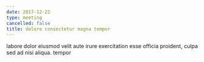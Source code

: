 ```yaml
---
date: 2017-12-22
type: meeting
cancelled: false
title: dolore consectetur magna tempor
---
```

labore dolor eiusmod velit aute irure exercitation esse officia proident, culpa sed ad nisi aliqua. tempor